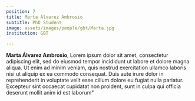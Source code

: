 ```yaml
---
position: 7
title: Marta Álvarez Ambrosio
subtitle: PhD Student
image: assets/images/people/gbt/Marta.jpg
institution: GBT

---
```


**Marta Álvarez Ambrosio**, Lorem ipsum dolor sit amet, consectetur adipiscing elit, sed do eiusmod tempor incididunt ut labore et dolore magna aliqua. Ut enim ad minim veniam, quis nostrud exercitation ullamco laboris nisi ut aliquip ex ea commodo consequat. Duis aute irure dolor in reprehenderit in voluptate velit esse cillum dolore eu fugiat nulla pariatur. Excepteur sint occaecat cupidatat non proident, sunt in culpa qui officia deserunt mollit anim id est laborum"